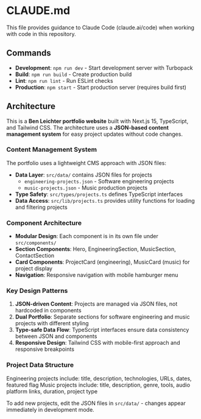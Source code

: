 # CLAUDE.md

This file provides guidance to Claude Code (claude.ai/code) when working with code in this repository.

## Commands

- **Development**: `npm run dev` - Start development server with Turbopack
- **Build**: `npm run build` - Create production build
- **Lint**: `npm run lint` - Run ESLint checks
- **Production**: `npm start` - Start production server (requires build first)

## Architecture

This is a **Ben Leichter portfolio website** built with Next.js 15, TypeScript, and Tailwind CSS. The architecture uses a **JSON-based content management system** for easy project updates without code changes.

### Content Management System

The portfolio uses a lightweight CMS approach with JSON files:

- **Data Layer**: `src/data/` contains JSON files for projects
  - `engineering-projects.json` - Software engineering projects
  - `music-projects.json` - Music production projects
- **Type Safety**: `src/types/projects.ts` defines TypeScript interfaces
- **Data Access**: `src/lib/projects.ts` provides utility functions for loading and filtering projects

### Component Architecture

- **Modular Design**: Each component is in its own file under `src/components/`
- **Section Components**: Hero, EngineeringSection, MusicSection, ContactSection
- **Card Components**: ProjectCard (engineering), MusicCard (music) for project display
- **Navigation**: Responsive navigation with mobile hamburger menu

### Key Design Patterns

1. **JSON-driven Content**: Projects are managed via JSON files, not hardcoded in components
2. **Dual Portfolio**: Separate sections for software engineering and music projects with different styling
3. **Type-safe Data Flow**: TypeScript interfaces ensure data consistency between JSON and components
4. **Responsive Design**: Tailwind CSS with mobile-first approach and responsive breakpoints

### Project Data Structure

Engineering projects include: title, description, technologies, URLs, dates, featured flag
Music projects include: title, description, genre, tools, audio platform links, duration, project type

To add new projects, edit the JSON files in `src/data/` - changes appear immediately in development mode.